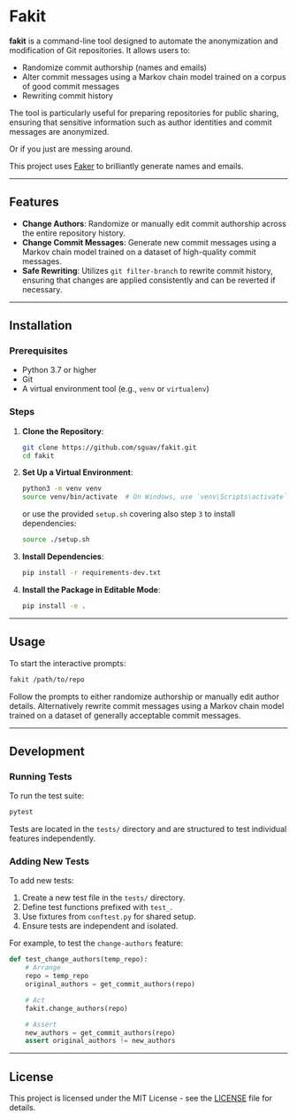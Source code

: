 # Fakit

**fakit** is a command-line tool designed to automate the anonymization and modification of Git repositories. It allows users to:

* Randomize commit authorship (names and emails)
* Alter commit messages using a Markov chain model trained on a corpus of good commit messages
* Rewriting commit history

The tool is particularly useful for preparing repositories for public sharing, ensuring that sensitive information such as author identities and commit messages are anonymized.

Or if you just are messing around.

This project uses [Faker](https://github.com/joke2k/faker) to brilliantly generate names and emails.

---

## Features

* **Change Authors**: Randomize or manually edit commit authorship across the entire repository history.
* **Change Commit Messages**: Generate new commit messages using a Markov chain model trained on a dataset of high-quality commit messages.
* **Safe Rewriting**: Utilizes `git filter-branch` to rewrite commit history, ensuring that changes are applied consistently and can be reverted if necessary.

---

## Installation

### Prerequisites

* Python 3.7 or higher
* Git
* A virtual environment tool (e.g., `venv` or `virtualenv`)

### Steps

1. **Clone the Repository**:

   ```bash
   git clone https://github.com/sguav/fakit.git
   cd fakit
   ```



2. **Set Up a Virtual Environment**:

   ```bash
   python3 -m venv venv
   source venv/bin/activate  # On Windows, use `venv\Scripts\activate`
   ```

   or use the provided `setup.sh` covering also step `3` to install dependencies:

   ```bash
   source ./setup.sh
   ```



3. **Install Dependencies**:

   ```bash
   pip install -r requirements-dev.txt
   ```



4. **Install the Package in Editable Mode**:

   ```bash
   pip install -e .
   ```



---

## Usage


To start the interactive prompts:

```bash
fakit /path/to/repo
```

Follow the prompts to either randomize authorship or manually edit author details.
Alternatively rewrite commit messages using a Markov chain model trained on a dataset of generally acceptable commit messages.

---

## Development

### Running Tests

To run the test suite:

```bash
pytest
```



Tests are located in the `tests/` directory and are structured to test individual features independently.

### Adding New Tests

To add new tests:

1. Create a new test file in the `tests/` directory.
2. Define test functions prefixed with `test_`.
3. Use fixtures from `conftest.py` for shared setup.
4. Ensure tests are independent and isolated.

For example, to test the `change-authors` feature:

```python
def test_change_authors(temp_repo):
    # Arrange
    repo = temp_repo
    original_authors = get_commit_authors(repo)

    # Act
    fakit.change_authors(repo)

    # Assert
    new_authors = get_commit_authors(repo)
    assert original_authors != new_authors
```



---

## License

This project is licensed under the MIT License - see the [LICENSE](LICENSE) file for details.

